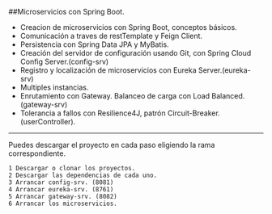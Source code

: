 ##Microservicios con Spring Boot.

* Creacion de microservicios con Spring Boot, conceptos básicos.
* Comunicación a traves de restTemplate y  Feign Client.
* Persistencia con Spring Data JPA y MyBatis.
* Creación del servidor de configuración usando Git, con Spring Cloud Config Server.(config-srv)
* Registro y localización de microservicios con Eureka Server.(eureka-srv)
* Multiples instancias.
* Enrutamiento con Gateway. Balanceo de carga con Load Balanced. (gateway-srv)
* Tolerancia a fallos con Resilience4J, patrón Circuit-Breaker. (userController).

---

Puedes descargar el proyecto en cada paso eligiendo la rama correspondiente.

    1 Descargar o clonar los proyectos. 
    2 Descargar las dependencias de cada uno. 
    3 Arrancar config-srv. (8081)
    4 Arrancar eureka-srv. (8761)
    5 Arrancar gateway-srv. (8082)
    6 Arrancar los microservicios.